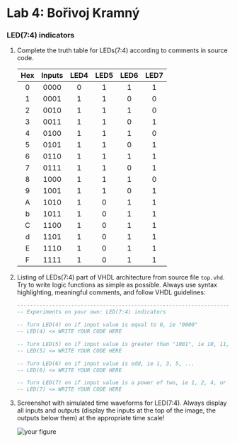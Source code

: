 # Lab 4: Bořivoj Kramný

### LED(7:4) indicators

1. Complete the truth table for LEDs(7:4) according to comments in source code.

   | **Hex** | **Inputs** | **LED4** | **LED5** | **LED6** | **LED7** |
   | :-: | :-: | :-: | :-: | :-: | :-: |
   | 0 | 0000 | 0 | 1 | 1 | 1 |
   | 1 | 0001 | 1 | 1 | 0 | 0 |
   | 2 | 0010 | 1 | 1 | 1 | 0 |
   | 3 | 0011 | 1 | 1 | 0 | 1 |
   | 4 | 0100 | 1 | 1 | 1 | 0 |
   | 5 | 0101 | 1 | 1 | 0 | 1 |
   | 6 | 0110 | 1 | 1 | 1 | 1 |
   | 7 | 0111 | 1 | 1 | 0 | 1 |
   | 8 | 1000 | 1 | 1 | 1 | 0 |
   | 9 | 1001 | 1 | 1 | 0 | 1 |
   | A | 1010 | 1 | 0 | 1 | 1 |
   | b | 1011 | 1 | 0 | 1 | 1 |
   | C | 1100 | 1 | 0 | 1 | 1 |
   | d | 1101 | 1 | 0 | 1 | 1 |
   | E | 1110 | 1 | 0 | 1 | 1 |
   | F | 1111 | 1 | 0 | 1 | 1 |

2. Listing of LEDs(7:4) part of VHDL architecture from source file `top.vhd`. Try to write logic functions as simple as possible. Always use syntax highlighting, meaningful comments, and follow VHDL guidelines:

   ```vhdl
   --------------------------------------------------------------------
   -- Experiments on your own: LED(7:4) indicators

   -- Turn LED(4) on if input value is equal to 0, ie "0000"
   -- LED(4) <= WRITE YOUR CODE HERE

   -- Turn LED(5) on if input value is greater than "1001", ie 10, 11, 12, ...
   -- LED(5) <= WRITE YOUR CODE HERE

   -- Turn LED(6) on if input value is odd, ie 1, 3, 5, ...
   -- LED(6) <= WRITE YOUR CODE HERE

   -- Turn LED(7) on if input value is a power of two, ie 1, 2, 4, or 8
   -- LED(7) <= WRITE YOUR CODE HERE
   ```

3. Screenshot with simulated time waveforms for LED(7:4). Always display all inputs and outputs (display the inputs at the top of the image, the outputs below them) at the appropriate time scale!

   ![your figure]()
